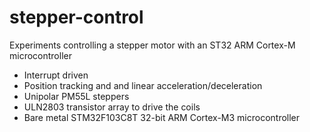 # stepper-control
Experiments controlling a stepper motor with an ST32 ARM Cortex-M microcontroller

* Interrupt driven
* Position tracking and and linear acceleration/deceleration
* Unipolar PM55L steppers
* ULN2803 transistor array to drive the coils
* Bare metal STM32F103C8T 32-bit ARM Cortex-M3 microcontroller
